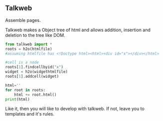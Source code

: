 ## Talkweb

Assemble pages.

Talkweb makes a Object tree of html and allows addition, insertion and deletion to the tree like DOM.  

```python
from talkweb import *
roots = h2o(htmlfile)
#assuming htmlfile has <!Doctype html><html><div id="x"></div></html>

#cell is a node
roots[1].findcellbyid("x") 
widget = h2o(widgethtmlfile)
roots[1].addcell(widget)

html=''
for root in roots:
    html += root.html()
print(html)
```

Like it, then you will like to develop with talkweb. If not, leave you to templates and it's rules.
